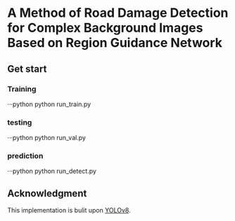 A Method of Road Damage Detection for Complex Background Images Based on Region Guidance Network
=

## Get start

### Training
···python
python run_train.py

### testing
···python
python run_val.py

### prediction
···python
python run_detect.py

## Acknowledgment
This implementation is bulit upon [YOLOv8](https://github.com/ultralytics/ultralytics/).
